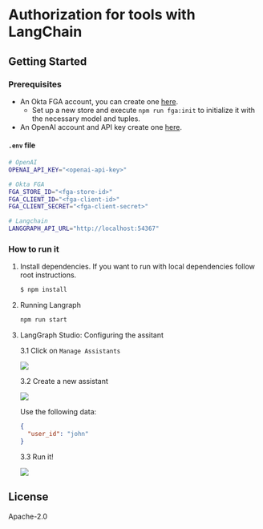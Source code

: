 # Authorization for tools with LangChain

## Getting Started

### Prerequisites

- An Okta FGA account, you can create one [here](https://dashboard.fga.dev).
  - Set up a new store and execute `npm run fga:init` to initialize it with the necessary model and tuples.
- An OpenAI account and API key create one [here](https://platform.openai.com).

#### `.env` file

```sh
# OpenAI
OPENAI_API_KEY="<openai-api-key>"

# Okta FGA
FGA_STORE_ID="<fga-store-id>"
FGA_CLIENT_ID="<fga-client-id>"
FGA_CLIENT_SECRET="<fga-client-secret>"

# Langchain
LANGGRAPH_API_URL="http://localhost:54367"
```

### How to run it

1. Install dependencies. If you want to run with local dependencies follow root instructions.

   ```sh
   $ npm install
   ```

2. Running Langraph

   ```sh
   npm run start
   ```

3. LangGraph Studio: Configuring the assitant

   3.1 Click on `Manage Assistants`

   ![](https://cdn.auth0.com/website/auth0-lab/ai/sdks/01-langchain-auth-tools.png)

   3.2 Create a new assistant

   ![](https://cdn.auth0.com/website/auth0-lab/ai/sdks/02-langchain-auth-tools.png)

   Use the following data:

   ```json
   {
     "user_id": "john"
   }
   ```

   3.3 Run it!

   ![](https://cdn.auth0.com/website/auth0-lab/ai/sdks/03-langchain-auth-tools.png)

## License

Apache-2.0
